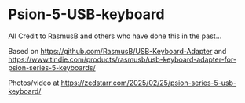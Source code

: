 # Psion-5-USB-keyboard
All Credit to RasmusB and others who have done this in the past...

Based on https://github.com/RasmusB/USB-Keyboard-Adapter and https://www.tindie.com/products/rasmusb/usb-keyboard-adapter-for-psion-series-5-keyboards/

Photos/video at https://zedstarr.com/2025/02/25/psion-series-5-usb-keyboard/

